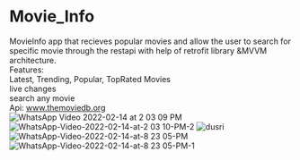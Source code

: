 # Movie_Info
MovieInfo app  that recieves popular movies and allow the user to search for specific movie through the restapi with help of retrofit library &MVVM architecture.<br>
Features:<br>
   Latest, Trending, Popular, TopRated Movies<br>
   live changes<br>
   search any movie<br>
Api: www.themoviedb.org<br>
![WhatsApp Video 2022-02-14 at 2 03 09 PM](https://user-images.githubusercontent.com/65595381/153833132-b32b6e70-6e50-48bf-898c-4db78bcc197b.gif)
![WhatsApp-Video-2022-02-14-at-2 03 10-PM-_2_](https://user-images.githubusercontent.com/65595381/153834371-95527650-a44b-4268-b363-cec8c8a2f687.gif)
![dusri](https://user-images.githubusercontent.com/65595381/153835163-4aa2260a-6a59-4446-b225-fa52e256aa20.gif)
![WhatsApp-Video-2022-02-14-at-8 23 05-PM](https://user-images.githubusercontent.com/65595381/153887726-e25b7ff2-d7e8-4565-86bd-88eb7a4f8e18.gif)
![WhatsApp-Video-2022-02-14-at-8 23 05-PM-_1_](https://user-images.githubusercontent.com/65595381/153887739-fcc14619-a4b0-4263-8763-fd7128bcb48a.gif)




